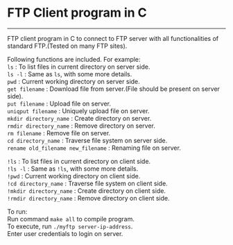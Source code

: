 #                                      FTP Client program in C
------------------------------------------------------------------------------------------------------------------
FTP client program in C to connect to FTP server with all functionalities of standard FTP.(Tested on many FTP sites).                                                                                                                           

Following functions are included. For example:                                                                               
`ls` : To list files in current directory on server side.                                                                
`ls -l` : Same as `ls`, with some more details.                                                                          
`pwd` : Current working directory on server side.                                                                        
`get filename` : Download file from server.(File should be present on server side).                                      
`put filename` : Upload file on server.                                                                               
`uniqput filename` : Uniquely upload file on server.                                                                 
`mkdir directory_name` : Create directory on server.                                                                    
`rmdir directory_name` : Remove directory on server.                                                                     
`rm filename` : Remove file on server.                                                                                 
`cd directory_name` : Traverse file system on server side.                                                               
`rename old_filename new_filename` : Renaming file on server.                                                        
                                                                                                                       
`!ls` : To list files in current directory on client side.                                                               
`!ls -l` : Same as `!ls`, with some more details.                                                                        
`!pwd` : Current working directory on client side.                                                                       
`!cd directory_name` : Traverse file system on client side.                                                              
`!mkdir directory_name` : Create directory on client side.                                                           
`!rmdir directory_name` : Remove directory on client side.                                                                     
                                                                                                                     
To run:                                                                                                           
Run command `make all` to compile program.                                                                              
To execute, run `./myftp server-ip-address`.                                                                            
Enter user credentials to login on server.                                                                                                                                           
